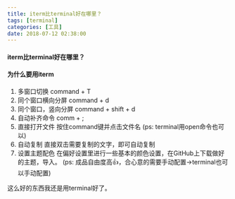 ```yaml
---
title: iterm比terminal好在哪里？
tags: [terminal]
categories: [工具]
date: 2018-07-12 02:38:00
---
```


#### iterm比terminal好在哪里？

#### 为什么要用iterm

1.  多窗口切换 command + T
2.  同个窗口横向分屏 command + d
3.  同个窗口，竖向分屏 command + shift + d
4.  自动补齐命令 comm + ;
5.  直接打开文件 按住command键并点击文件名 (ps: terminal用open命令也可以)
6.  自动复制 直接双击需要复制的文字，即可自动复制
7.  设置主题配色 在偏好设置里进行一些基本的颜色设置，在GitHub上下载做好的主题，导入。 (ps: 成品自由度高👍，合心意的需要手动配置->terminal也可以手动配置)

这么好的东西我还是用terminal好了。